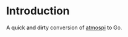 # Introduction
A quick and dirty conversion of [atmospi](https://github.com/mstenta/atmospi) to Go.
